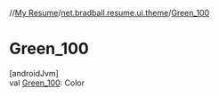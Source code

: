 //[My Resume](../../index.md)/[net.bradball.resume.ui.theme](index.md)/[Green_100](-green_100.md)

# Green_100

[androidJvm]\
val [Green_100](-green_100.md): Color
